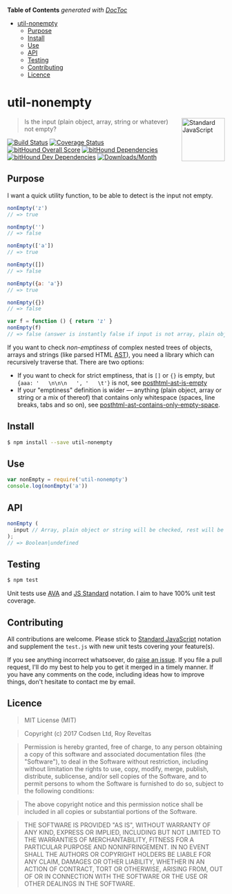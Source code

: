 <!-- START doctoc generated TOC please keep comment here to allow auto update -->
<!-- DON'T EDIT THIS SECTION, INSTEAD RE-RUN doctoc TO UPDATE -->
**Table of Contents**  *generated with [DocToc](https://github.com/thlorenz/doctoc)*

- [util-nonempty](#util-nonempty)
  - [Purpose](#purpose)
  - [Install](#install)
  - [Use](#use)
  - [API](#api)
  - [Testing](#testing)
  - [Contributing](#contributing)
  - [Licence](#licence)

<!-- END doctoc generated TOC please keep comment here to allow auto update -->

# util-nonempty

<a href="https://standardjs.com" style="float: right; padding: 0 0 20px 20px;"><img src="https://cdn.rawgit.com/feross/standard/master/sticker.svg" alt="Standard JavaScript" width="100" align="right"></a>

> Is the input (plain object, array, string or whatever) not empty?

[![Build Status][travis-img]][travis-url]
[![Coverage Status][cov-img]][cov-url]
[![bitHound Overall Score][overall-img]][overall-url]
[![bitHound Dependencies][deps-img]][deps-url]
[![bitHound Dev Dependencies][dev-img]][dev-url]
[![Downloads/Month][downloads-img]][downloads-url]

## Purpose

I want a quick utility function, to be able to detect is the input not empty.

```js
nonEmpty('z')
// => true

nonEmpty('')
// => false

nonEmpty(['a'])
// => true

nonEmpty([])
// => false

nonEmpty({a: 'a'})
// => true

nonEmpty({})
// => false

var f = function () { return 'z' }
nonEmpty(f)
// => false (answer is instantly false if input is not array, plain object or string)
```

If you want to check _non-emptiness_ of complex nested trees of objects, arrays and strings (like parsed HTML [AST](https://github.com/posthtml/posthtml-parser)), you need a library which can recursively traverse that. There are two options:

* If you want to check for strict emptiness, that is `[]` or `{}` is empty, but `{aaa: '   \n\n\n   ', '   \t'}` is not, see [posthtml-ast-is-empty](https://www.npmjs.com/package/posthtml-ast-is-empty)
* If your "emptiness" definition is wider — anything (plain object, array or string or a mix of thereof) that contains only whitespace (spaces, line breaks, tabs and so on), see [posthtml-ast-contains-only-empty-space](https://www.npmjs.com/package/posthtml-ast-contains-only-empty-space).

## Install

```bash
$ npm install --save util-nonempty
```

## Use

```js
var nonEmpty = require('util-nonempty')
console.log(nonEmpty('a'))
```

## API

```js
nonEmpty (
  input // Array, plain object or string will be checked, rest will be instantly "false", unless input's missing (then returns undefined).
);
// => Boolean|undefined
```

## Testing

```bash
$ npm test
```

Unit tests use [AVA](https://github.com/avajs/ava) and [JS Standard](https://standardjs.com) notation. I aim to have 100% unit test coverage.

## Contributing

All contributions are welcome. Please stick to [Standard JavaScript](https://standardjs.com) notation and supplement the `test.js` with new unit tests covering your feature(s).

If you see anything incorrect whatsoever, do [raise an issue](https://github.com/codsen/util-nonempty/issues). If you file a pull request, I'll do my best to help you to get it merged in a timely manner. If you have any comments on the code, including ideas how to improve things, don't hesitate to contact me by email.

## Licence

> MIT License (MIT)

> Copyright (c) 2017 Codsen Ltd, Roy Reveltas

> Permission is hereby granted, free of charge, to any person obtaining a copy
of this software and associated documentation files (the "Software"), to deal
in the Software without restriction, including without limitation the rights
to use, copy, modify, merge, publish, distribute, sublicense, and/or sell
copies of the Software, and to permit persons to whom the Software is
furnished to do so, subject to the following conditions:

> The above copyright notice and this permission notice shall be included in all
copies or substantial portions of the Software.

> THE SOFTWARE IS PROVIDED "AS IS", WITHOUT WARRANTY OF ANY KIND, EXPRESS OR
IMPLIED, INCLUDING BUT NOT LIMITED TO THE WARRANTIES OF MERCHANTABILITY,
FITNESS FOR A PARTICULAR PURPOSE AND NONINFRINGEMENT. IN NO EVENT SHALL THE
AUTHORS OR COPYRIGHT HOLDERS BE LIABLE FOR ANY CLAIM, DAMAGES OR OTHER
LIABILITY, WHETHER IN AN ACTION OF CONTRACT, TORT OR OTHERWISE, ARISING FROM,
OUT OF OR IN CONNECTION WITH THE SOFTWARE OR THE USE OR OTHER DEALINGS IN THE
SOFTWARE.

[travis-img]: https://travis-ci.org/codsen/util-nonempty.svg?branch=master
[travis-url]: https://travis-ci.org/codsen/util-nonempty

[cov-img]: https://coveralls.io/repos/github/codsen/util-nonempty/badge.svg?branch=master
[cov-url]: https://coveralls.io/github/codsen/util-nonempty?branch=master

[overall-img]: https://www.bithound.io/github/codsen/util-nonempty/badges/score.svg
[overall-url]: https://www.bithound.io/github/codsen/util-nonempty

[deps-img]: https://www.bithound.io/github/codsen/util-nonempty/badges/dependencies.svg
[deps-url]: https://www.bithound.io/github/codsen/util-nonempty/master/dependencies/npm

[dev-img]: https://www.bithound.io/github/codsen/util-nonempty/badges/devDependencies.svg
[dev-url]: https://www.bithound.io/github/codsen/util-nonempty/master/dependencies/npm

[downloads-img]: https://img.shields.io/npm/dm/util-nonempty.svg
[downloads-url]: https://www.npmjs.com/package/util-nonempty
